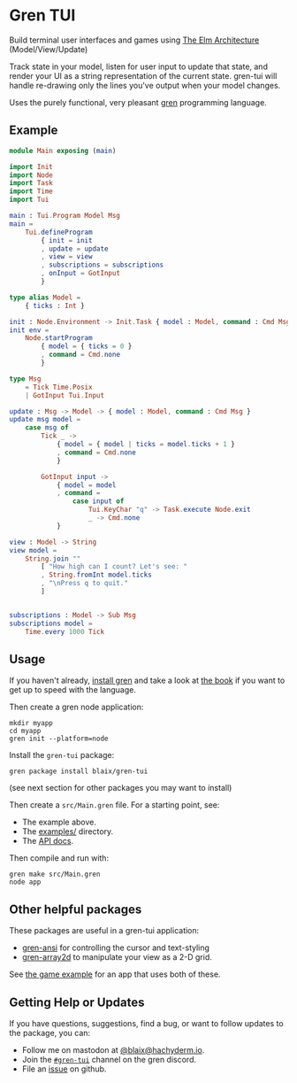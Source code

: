 # Gren TUI

Build terminal user interfaces and games using [The Elm Architecture](https://guide.elm-lang.org/architecture/) (Model/View/Update)

Track state in your model, listen for user input to update that state, and render your UI as a string representation of the current state.
gren-tui will handle re-drawing only the lines you've output when your model changes.

Uses the purely functional, very pleasant [gren](https://gren-lang.org/) programming language.

## Example

```elm
module Main exposing (main)

import Init
import Node
import Task
import Time
import Tui

main : Tui.Program Model Msg
main =
    Tui.defineProgram
        { init = init
        , update = update
        , view = view
        , subscriptions = subscriptions
        , onInput = GotInput
        }

type alias Model =
    { ticks : Int }

init : Node.Environment -> Init.Task { model : Model, command : Cmd Msg }
init env =
    Node.startProgram
        { model = { ticks = 0 }
        , command = Cmd.none
        }

type Msg
    = Tick Time.Posix
    | GotInput Tui.Input

update : Msg -> Model -> { model : Model, command : Cmd Msg }
update msg model =
    case msg of
        Tick _ ->
            { model = { model | ticks = model.ticks + 1 }
            , command = Cmd.none
            }

        GotInput input ->
            { model = model
            , command = 
                case input of
                    Tui.KeyChar "q" -> Task.execute Node.exit
                    _ -> Cmd.none
            }

view : Model -> String
view model =
    String.join ""
        [ "How high can I count? Let's see: "
        , String.fromInt model.ticks
        , "\nPress q to quit."
        ]


subscriptions : Model -> Sub Msg
subscriptions model =
    Time.every 1000 Tick
```

## Usage

If you haven't already, [install gren](https://gren-lang.org/install)
and take a look at [the book](https://gren-lang.org/book/) if you want to get up to speed with the language.

Then create a gren node application:

```
mkdir myapp
cd myapp
gren init --platform=node
```

Install the `gren-tui` package:

```
gren package install blaix/gren-tui
```

(see next section for other packages you may want to install)

Then create a `src/Main.gren` file. For a starting point, see:

* The example above.
* The [examples/](https://github.com/blaix/gren-tui/tree/main/examples) directory.
* The [API docs](https://packages.gren-lang.org/package/blaix/gren-tui).

Then compile and run with:

```
gren make src/Main.gren
node app
```

## Other helpful packages

These packages are useful in a gren-tui application:

* [gren-ansi](https://packages.gren-lang.org/package/blaix/gren-ansi/version/latest/overview) for controlling the cursor and text-styling
* [gren-array2d](https://packages.gren-lang.org/package/blaix/gren-array2d/version/latest/overview) to manipulate your view as a 2-D grid.

See [the game example](https://github.com/blaix/gren-tui/tree/main/examples/v2/game) for an app that uses both of these.

## Getting Help or Updates

If you have questions, suggestions, find a bug, or want to follow updates to the package, you can:

* Follow me on mastodon at [@blaix@hachyderm.io](https://hachyderm.io/@blaix).
* Join the [`#gren-tui`](https://discord.com/channels/1250584603085766677/1250587348429832264) channel on the gren discord.
* File an [issue](https://github.com/blaix/gren-tui/issues) on github.
